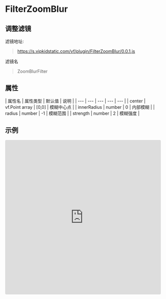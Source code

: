 # FilterZoomBlur

## 调整滤镜
滤镜地址:
> https://s.vipkidstatic.com/vf/plugin/FilterZoomBlur/0.0.1.js

滤镜名
> ZoomBlurFilter 

## 属性

| 属性名 | 属性类型 | 默认值 | 说明 |
| --- | --- | --- | --- | --- |
| center | vf.Point array | [0,0] | 模糊中心点 |
| innerRadius | number | 0 | 内部模糊 |
| radius | number | -1 | 模糊范围 |
| strength | number | 2 | 模糊强度 |




## 示例

<iframe
     src="https://codesandbox.io/embed/zoomblurfilter-m3k8y?fontsize=14&hidenavigation=1&module=%2Fsrc%2Fcomponents.ts&theme=dark"
     style="width:100%; height:500px; border:0; border-radius: 4px; overflow:hidden;"
     title="ZoomBlurFilter"
     allow="accelerometer; ambient-light-sensor; camera; encrypted-media; geolocation; gyroscope; hid; microphone; midi; payment; usb; vr"
     sandbox="allow-forms allow-modals allow-popups allow-presentation allow-same-origin allow-scripts"
   ></iframe>